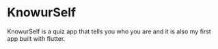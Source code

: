# KnowurSelf
 KnowurSelf is a quiz app that tells you who you are and it is also my first app built with flutter.
